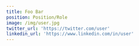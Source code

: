 ```yaml
---
title: Foo Bar
position: Position/Role
image: /img/user.jpg
twitter_url: 'https://twitter.com/user'
linkedin_url: 'https://www.linkedin.com/in/user'
---
```

